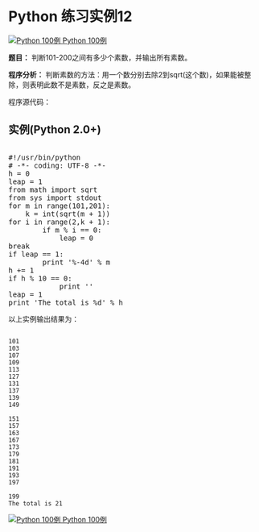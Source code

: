 Python 练习实例12
=============

 [![Python 100例](../images/up.gif)
 Python 100例](python-100-examples.html)


 **题目：** 判断101-200之间有多少个素数，并输出所有素数。

 **程序分析：** 判断素数的方法：用一个数分别去除2到sqrt(这个数)，如果能被整除，则表明此数不是素数，反之是素数。 　　　　　

 程序源代码：

  实例(Python 2.0+)
---------------

 <pre>

#!/usr/bin/python
# -*- coding: UTF-8 -*-
h = 0
leap = 1
from math import sqrt
from sys import stdout
for m in range(101,201):
    k = int(sqrt(m + 1))
for i in range(2,k + 1):
        if m % i == 0:
            leap = 0
break
if leap == 1:
        print '%-4d' % m
h += 1
if h % 10 == 0:
            print ''
leap = 1
print 'The total is %d' % h
</pre>

以上实例输出结果为：


```

101
103
107
109
113
127
131
137
139
149

151
157
163
167
173
179
181
191
193
197

199
The total is 21

```

[![Python 100例](../images/up.gif)
 Python 100例](python-100-examples.html)
